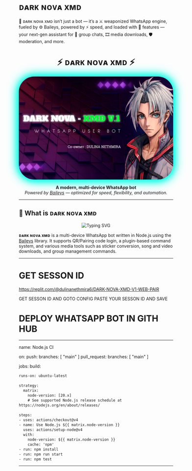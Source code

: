 # ᴅᴀʀᴋ ɴᴏᴠᴀ xᴍᴅ
🤖 ᴅᴀʀᴋ ɴᴏᴠᴀ xᴍᴅ isn’t just a bot — it’s a ⚔️ weaponized WhatsApp engine, fueled by ⚙️ Baileys, powered by ⚡ speed, and loaded with 🧩 features — your next-gen assistant for 👥 group chats, 🎞️ media downloads, 🛡️ moderation, and more.


<h1 align="center" style="font-weight:bold;">
⚡ ᴅᴀʀᴋ ɴᴏᴠᴀ xᴍᴅ ⚡
</h1>

<p align="center">
  <img src="https://github.com/dula9x/DARK-NOVA-XMD-V.1/blob/main/images/%E1%B4%85%E1%B4%80%CA%80%E1%B4%8B%20%C9%B4%E1%B4%8F%E1%B4%A0%E1%B4%80%20x%E1%B4%8D%E1%B4%85.png?raw=true" style="border-radius: 50px; box-shadow: 0 0 20px #00ffe5, 0 0 30px #00ffe5, 0 0 40px #00ffe5;">
</p> 

<p align="center">
  <strong>A modern, multi-device WhatsApp bot</strong><br>
  <em>Powered by <a href="https://github.com/WhiskeySockets/Baileys" target="_blank">Baileys</a> — optimized for speed, flexibility, and automation.</em>
</p>


---

## 📍 What is ᴅᴀʀᴋ ɴᴏᴠᴀ xᴍᴅ
<p align="center">
  <img src="https://readme-typing-svg.demolab.com?font=Fira+Code&size=28&duration=3000&pause=1000&color=10B981&center=true&vCenter=true&width=600&lines=Multi-device+WhatsApp+bot;Modular+plugin+architecture;Media+and+group+management+tools" alt="Typing SVG" />
</p>

**ᴅᴀʀᴋ ɴᴏᴠᴀ xᴍᴅ** is a multi-device WhatsApp bot written in Node.js using the [Baileys](https://github.com/adiwajshing/Baileys) library. It supports QR/Pairing code login, a plugin-based command system, and various media tools such as sticker conversion, song and video downloads, and group management commands.

---

# GET SESSON ID 

https://replit.com/@dulinanethmira6/DARK-NOVA-XMD-V1-WEB-PAIR

GET SESSON ID AND GOTO CONFIG PASTE YOUR SESSON ID AND SAVE

# DEPLOY WHATSAPP BOT IN GITH HUB 

----------------------------------------------------------------------------------------------------------------------------------------------------------------
name: Node.js CI

on:
  push:
    branches: [ "main" ]
  pull_request:
    branches: [ "main" ]

jobs:
  build:

    runs-on: ubuntu-latest

    strategy:
      matrix:
        node-version: [20.x]
        # See supported Node.js release schedule at https://nodejs.org/en/about/releases/

    steps:
    - uses: actions/checkout@v4
    - name: Use Node.js ${{ matrix.node-version }}
      uses: actions/setup-node@v4
      with:
        node-version: ${{ matrix.node-version }}
        cache: 'npm'
    - run: npm install
    - run: npm run start 
    - run: npm test

--------------------------------------------------------------------------------------------------------------------------------------------------------------------
